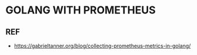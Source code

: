 # GOLANG WITH PROMETHEUS

## REF

- https://gabrieltanner.org/blog/collecting-prometheus-metrics-in-golang/